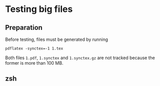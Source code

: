 # Testing big files

## Preparation
Before testing, files must be generated by running
```
pdflatex -synctex=-1 1.tex
```
Both files `1.pdf`, `1.synctex` and `1.synctex.gz` are not tracked because the former is more than 100 MB.

## zsh
```

```
